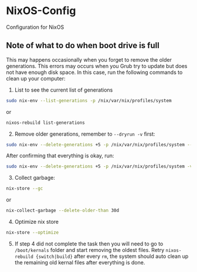 # NixOS-Config
Configuration for NixOS

## Note of what to do when boot drive is full
This may happens occasionally when you forget to remove the older generations. This errors may occurs when you Grub try to update but does not have enough disk space. In this case, run the following commands to clean up your computer:

1. List to see the current list of generations
```bash
sudo nix-env --list-generations -p /nix/var/nix/profiles/system
```
or 
```bash
nixos-rebuild list-generations
```

2. Remove older generations, remember to `--dryrun -v` first:
```bash
sudo nix-env --delete-generations +5 -p /nix/var/nix/profiles/system --dry-run -v
```
After confirming that everything is okay, run:
```bash
sudo nix-env --delete-generations +5 -p /nix/var/nix/profiles/system -v
```

3. Collect garbage:
```bash
nix-store --gc
```
or
```bash
nix-collect-garbage --delete-older-than 30d
```

4. Optimize nix store
```bash
nix-store --optimize
```

5. If step 4 did not complete the task then you will need to go to `/boot/kernals` folder and start removing the oldest files. Retry `nixos-rebuild {switch|build}` after every `rm`, the system should auto clean up the remaining old kernal files after everything is done.  